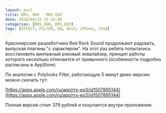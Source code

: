 ```yaml
---
layout: post
title: RRS, OOO - RRS EQ3
date: 2020/04/25 15:10:40
categories: [RRS_OOO, RRS_EQ3]
tags: [EFFECT, FILTER, EQ, AUv3, iPhone, iPad]
---
```

Красноярские разработчики Red Rock Sound продолжают радовать, выпуская плагины "с характером". На этот раз ребята попытались восстановить винтажный рэковый эквалайзер, принцип работы которого несколько отличается от привычного (особенности подробно расписаны в AppStore).

По аналогии с PolyIvoks Filter, работающую 5 минут демо-версию можно скачать тут:

[https://apps.apple.com/ru/app/rrs-eq3/id1507895144](https://apps.apple.com/ru/app/rrs-eq3/id1507895144)

Полная версия стоит 379 рублей и покупается внутри приложения.
